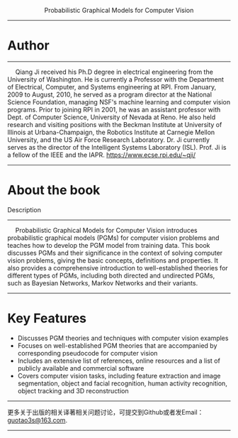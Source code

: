 <p align="center">  Probabilistic Graphical Models for Computer Vision<p align="center"> 

----------------------------------------------------------------------------------------------------

# Author

----------------------------------------------------------------------------------------------------------

 &emsp; Qiang Ji received his Ph.D degree in electrical engineering from the University of Washington.
 He is currently a Professor with the Department of Electrical, Computer, and Systems engineering at
 RPI. From January, 2009 to August, 2010, he served as a program director at the National Science 
 Foundation, managing NSF's machine learning and computer vision programs. Prior to joining RPI 
 in 2001, he was an assistant professor with Dept. of Computer Science, University of Nevada at
 Reno. He also held research and visiting positions with the Beckman Institute at University of 
 Illinois at Urbana-Champaign, the Robotics Institute at Carnegie Mellon University, and the US
 Air Force Research Laboratory. Dr. Ji currently serves as the director of the Intelligent Systems
 Laboratory (ISL). Prof. Ji is a fellow of the IEEE and the IAPR. https://www.ecse.rpi.edu/~qji/
 
 ------------------------------------------------------------------------------------------------------------

# About the book

Description

-------------------------------------------------------------------------------------------------

&emsp;  Probabilistic Graphical Models for Computer Vision  introduces probabilistic graphical 
models (PGMs) for computer vision problems and teaches how to develop the PGM model from
training data. This book discusses PGMs and their significance in the context of solving
computer vision problems, giving the basic concepts, definitions and properties. It also
provides a comprehensive introduction to well-established theories for different types of 
PGMs, including both directed and undirected PGMs, such as Bayesian Networks, Markov 
Networks and their variants.

---------------------------------------------------------------------------------------------

# Key Features

 * Discusses PGM theories and techniques with computer vision examples
 * Focuses on well-established PGM theories that are accompanied by corresponding pseudocode for computer vision
 * Includes an extensive list of references, online resources and a list of publicly available and commercial software
 * Covers computer vision tasks, including feature extraction and image segmentation, object and facial recognition, human activity recognition, object tracking and 3D reconstruction

                                                           
 ----------------------------------------------------------------------------------------------
 
 更多关于出版的相关译著相关问题讨论，可提交到Github或者发Email：guotao3s@163.com.
 
 ---------------------------------------------------------------------------------------------
